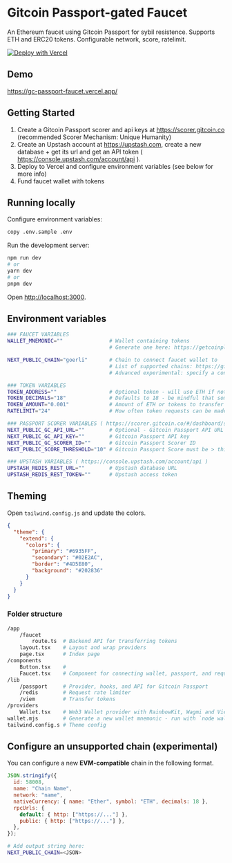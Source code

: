 # Gitcoin Passport-gated Faucet

An Ethereum faucet using Gitcoin Passport for sybil resistence. Supports ETH and ERC20 tokens. Configurable network, score, ratelimit.

[![Deploy with Vercel](https://vercel.com/button)](https://vercel.com/new/clone?repository-url=https%3A%2F%2Fgithub.com%2Fsupermodularxyz%2Fgc-passport-faucet&env=WALLET_MNEMONIC,NEXT_PUBLIC_CHAIN,TOKEN_AMOUNT,NEXT_PUBLIC_GC_API_KEY,NEXT_PUBLIC_GC_SCORER_ID,NEXT_PUBLIC_SCORE_THRESHOLD,RATELIMIT,UPSTASH_REDIS_REST_URL,UPSTASH_REDIS_REST_TOKEN)

## Demo

https://gc-passport-faucet.vercel.app/

## Getting Started

1. Create a Gitcoin Passport scorer and api keys at https://scorer.gitcoin.co (recommended Scorer Mechanism: Unique Humanity)
2. Create an Upstash account at https://upstash.com, create a new database + get its url and get an API token ( https://console.upstash.com/account/api ).
3. Deploy to Vercel and configure environment variables (see below for more info)
4. Fund faucet wallet with tokens

## Running locally

Configure environment variables:

```bash
copy .env.sample .env
```

Run the development server:

```bash
npm run dev
# or
yarn dev
# or
pnpm dev
```

Open [http://localhost:3000](http://localhost:3000).

## Environment variables

```sh
### FAUCET VARIABLES
WALLET_MNEMONIC=""               # Wallet containing tokens
                                 # Generate one here: https://getcoinplate.com/bip39-seed-phrase-mnemonics-generator-offline-online-tool/

NEXT_PUBLIC_CHAIN="goerli"       # Chain to connect faucet wallet to
                                 # List of supported chains: https://github.com/wagmi-dev/references/blob/main/packages/chains/README.md#chains)
                                 # Advanced experimental: specify a configuration object for an unsupported chain

### TOKEN VARIABLES
TOKEN_ADDRESS=""                 # Optional token - will use ETH if not set
TOKEN_DECIMALS="18"              # Defaults to 18 - be mindful that some tokens (USDC) uses 6 decimals
TOKEN_AMOUNT="0.001"             # Amount of ETH or tokens to transfer
RATELIMIT="24"                   # How often token requests can be made (in hours)

### PASSPORT SCORER VARIABLES ( https://scorer.gitcoin.co/#/dashboard/scorer )
NEXT_PUBLIC_GC_API_URL=""        # Optional - Gitcoin Passport API URL (defaults to https://api.scorer.gitcoin.co/registry)
NEXT_PUBLIC_GC_API_KEY=""        # Gitcoin Passport API key
NEXT_PUBLIC_GC_SCORER_ID=""      # Gitcoin Passport Scorer ID
NEXT_PUBLIC_SCORE_THRESHOLD="10" # Gitcoin Passport Score must be > this threshold to request tokens

### UPSTASH VARIABLES ( https://console.upstash.com/account/api )
UPSTASH_REDIS_REST_URL=""        # Upstash database URL
UPSTASH_REDIS_REST_TOKEN=""      # Upstash access token

```

## Theming

Open `tailwind.config.js` and update the colors.

```json
{
  "theme": {
    "extend": {
      "colors": {
        "primary": "#6935FF",
        "secondary": "#02E2AC",
        "border": "#4D5E80",
        "background": "#202836"
      }
    }
  }
}
```

### Folder structure

```sh
/app
    /faucet
        route.ts  # Backend API for transferring tokens
    layout.tsx    # Layout and wrap providers
    page.tsx      # Index page
/components
    Button.tsx    #
    Faucet.tsx    # Component for connecting wallet, passport, and request tokens
/lib
    /passport     # Provider, hooks, and API for Gitcoin Passport
    /redis        # Request rate limiter
    /viem         # Transfer tokens
/providers
    Wallet.tsx    # Web3 Wallet provider with RainbowKit, Wagmi and Viem
wallet.mjs        # Generate a new wallet mnemonic - run with `node wallet.mjs`
tailwind.config.s # Theme config
```

## Configure an unsupported chain (experimental)

You can configure a new **EVM-compatible** chain in the following format.

```js
JSON.stringify({
  id: 58008,
  name: "Chain Name",
  network: "name",
  nativeCurrency: { name: "Ether", symbol: "ETH", decimals: 18 },
  rpcUrls: {
    default: { http: ["https://..."] },
    public: { http: ["https://..."] },
  },
});
```

```sh
# Add output string here:
NEXT_PUBLIC_CHAIN=<JSON>
```
